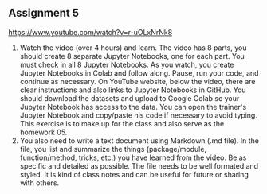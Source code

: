 ## Assignment 5
https://www.youtube.com/watch?v=r-uOLxNrNk8
1) Watch the video (over 4 hours) and learn.
The video has 8 parts, you should create 8 separate Jupyter Notebooks, one for each part.
You must check in all 8 Jupyter Notebooks.
As you watch, you create Jupyter Notebooks in Colab and follow along. Pause, run your code, and continue as necessary.
On YouTube website, below the video, there are clear instructions and also links to Jupyter Notebooks in GitHub.
You should download the datasets and upload to Google Colab so your Jupyter Notebook has access to the data.
You can open the trainer's Jupyter Notebook and copy/paste his code if necessary to avoid typing.
This exercise is to make up for the class and also serve as the homework 05. 
2) You also need to write a text document using Markdown (.md file).
In the file, you list and summarize the things (package/module, function/method, tricks, etc.) you have learned from the video. 
Be as specific and detailed as possible. The file needs to be well formated and styled. It is kind of class notes and can be useful for future or sharing with others.

